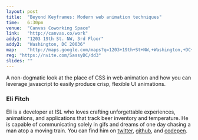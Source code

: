 ```yaml
---
layout: post
title:  "Beyond Keyframes: Modern web animation techniques"
time:   6:30pm
venue:  "Canvas Coworking Space"
link:   "http://canvas.co/work"
addy1:  "1203 19th St. NW, 3rd Floor"
addy2:  "Washington, DC 20036"
map:    "http://maps.google.com/maps?q=1203+19th+St+NW,+Washington,+DC+20036"
reg: "https://nvite.com/SassyDC/dd3"
slides: ""
---
```


A non-dogmatic look at the place of CSS in web animation and how you can leverage javascript to easily produce crisp, flexible UI animations.

### Eli Fitch

Eli is a developer at ISL who loves crafting unforgettable experiences, animations, and applications that track beer inventory and temperature.  He is capable of communicating solely in gifs and dreams of one day chasing a man atop a moving train.  You can find him on [twitter](http://twitter.com/elifitch), [github](http://github.com/elifitch), and [codepen](http://codepen.io/EliFitch).
